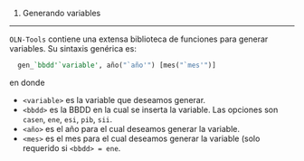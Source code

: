 1. Generando variables
----------------------

``OLN-Tools`` contiene una extensa biblioteca de funciones para generar variables. Su sintaxis genérica es: 
```stata
  gen_`bbdd'`variable', año("`año'") [mes("`mes'")]
```

en donde

* ``<variable>`` es la variable que deseamos generar.
* ``<bbdd>`` es la BBDD en la cual se inserta la variable. Las opciones son ``casen``, ``ene``, ``esi``, ``pib``, ``sii``.
* ``<año>`` es el año para el cual deseamos generar la variable.
* ``<mes>`` es el mes para el cual deseamos generar la variable (solo requerido si ``<bbdd> = ene``.
